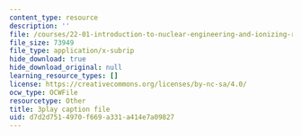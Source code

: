 ```yaml
---
content_type: resource
description: ''
file: /courses/22-01-introduction-to-nuclear-engineering-and-ionizing-radiation-fall-2016/d7d2d7514970f669a331a414e7a09827_SgM2wxELF4U.srt
file_size: 73949
file_type: application/x-subrip
hide_download: true
hide_download_original: null
learning_resource_types: []
license: https://creativecommons.org/licenses/by-nc-sa/4.0/
ocw_type: OCWFile
resourcetype: Other
title: 3play caption file
uid: d7d2d751-4970-f669-a331-a414e7a09827
---
```

